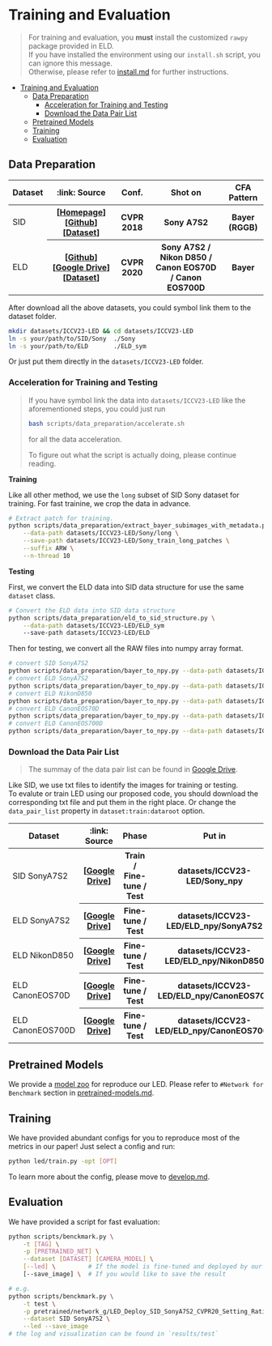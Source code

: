 # Training and Evaluation

> For training and evaluation, you **must** install the customized `rawpy` package provided in ELD. <br/>
> If you have installed the environment using our `install.sh` script, you can ignore this message. <br/>
> Otherwise, please refer to [install.md](install.md) for further instructions.

- [Training and Evaluation](#training-and-evaluation)
  - [Data Preparation](#data-preparation)
    - [Acceleration for Training and Testing](#acceleration-for-training-and-testing)
    - [Download the Data Pair List](#download-the-data-pair-list)
  - [Pretrained Models](#pretrained-models)
  - [Training](#training)
  - [Evaluation](#evaluation)

## Data Preparation

<table>
<thead>
  <tr>
    <th> Dataset </th>
    <th> :link: Source </th>
    <th> Conf. </th>
    <th> Shot on </th>
    <th> CFA Pattern </th>
  </tr>
</thead>
<tbody>
  <tr>
    <td> SID </td>
    <th> [<a href='https://cchen156.github.io/SID.html'>Homepage</a>][<a href='https://github.com/cchen156/Learning-to-See-in-the-Dark'>Github</a>][<a href='https://drive.google.com/file/d/1G6VruemZtpOyHjOC5N8Ww3ftVXOydSXx/view'>Dataset</a>] </th>
    <th> CVPR 2018 </th>
    <th> Sony A7S2 </th>
    <th> Bayer (RGGB) </th>
  </tr>
  <tr>
    <td> ELD </td>
    <th> [<a href='https://github.com/Vandermode/ELD'>Github</a>][<a href='https://drive.google.com/drive/folders/1QoEhB1P-hNzAc4cRb7RdzyEKktexPVgy'>Google Drive</a>][<a href='https://drive.google.com/file/d/13Ge6-FY9RMPrvGiPvw7O4KS3LNfUXqEX/view?usp=drive_link'>Dataset</a>] </th>
    <th> CVPR 2020 </th>
    <th> Sony A7S2 / Nikon D850 / Canon EOS70D / Canon EOS700D </th>
    <th> Bayer </th>
  </tr>
</tbody>
</table>

After download all the above datasets, you could symbol link them to the dataset folder.
```bash
mkdir datasets/ICCV23-LED && cd datasets/ICCV23-LED
ln -s your/path/to/SID/Sony  ./Sony
ln -s your/path/to/ELD       ./ELD_sym
```
Or just put them directly in the `datasets/ICCV23-LED` folder.

### Acceleration for Training and Testing

> If you have symbol link the data into `datasets/ICCV23-LED` like the aforementioned steps, you could just run
> ```bash
> bash scripts/data_preparation/accelerate.sh
> ```
> for all the data acceleration.
>
> To figure out what the script is actually doing, please continue reading.

**Training**

Like all other method, we use the `long` subset of SID Sony dataset for training. For fast trainine, we crop the data in advance.

```bash
# Extract patch for training.
python scripts/data_preparation/extract_bayer_subimages_with_metadata.py \
    --data-path datasets/ICCV23-LED/Sony/long \
    --save-path datasets/ICCV23-LED/Sony_train_long_patches \
    --suffix ARW \
    --n-thread 10
```

**Testing**

First, we convert the ELD data into SID data structure for use the same `dataset` class.

```bash
# Convert the ELD data into SID data structure
python scripts/data_preparation/eld_to_sid_structure.py \
    --data-path datasets/ICCV23-LED/ELD_sym
    --save-path datasets/ICCV23-LED/ELD
```

Then for testing, we convert all the RAW files into numpy array format.

```bash
# convert SID SonyA7S2
python scripts/data_preparation/bayer_to_npy.py --data-path datasets/ICCV23-LED/Sony --save-path datasets/ICCV23-LED/Sony_npy --suffix ARW --n-thread 8
# convert ELD SonyA7S2
python scripts/data_preparation/bayer_to_npy.py --data-path datasets/ICCV23-LED/ELD/SonyA7S2 --save-path datasets/ICCV23-LED/ELD_npy/SonyA7S2 --suffix ARW --n-thread 8
# convert ELD NikonD850
python scripts/data_preparation/bayer_to_npy.py --data-path datasets/ICCV23-LED/ELD/NikonD850 --save-path datasets/ICCV23-LED/ELD_npy/NikonD850 --suffix nef --n-thread 8
# convert ELD CanonEOS70D
python scripts/data_preparation/bayer_to_npy.py --data-path datasets/ICCV23-LED/ELD/CanonEOS70D --save-path datasets/ICCV23-LED/ELD_npy/CanonEOS70D --suffix CR2 --n-thread 8
# convert ELD CanonEOS700D
python scripts/data_preparation/bayer_to_npy.py --data-path datasets/ICCV23-LED/ELD/CanonEOS700D --save-path datasets/ICCV23-LED/ELD_npy/CanonEOS700D --suffix CR2 --n-thread 8
```

### Download the Data Pair List

> The summay of the data pair list can be found in [Google Drive](https://drive.google.com/drive/folders/1xZbJPfJoXmq4fWJWy3tXtULEn79Xoz5O?usp=drive_link).

Like SID, we use txt files to identify the images for training or testing.<br/>
To evalute or train LED using our proposed code, you should download the corresponding txt file and put them in the right place. Or change the `data_pair_list` property in `dataset:train:dataroot` option.

<table>
<thead>
  <tr>
    <th> Dataset </th>
    <th> :link: Source </th>
    <th> Phase </th>
    <th> Put in </th>
  </tr>
</thead>
<tbody>
  <tr>
    <td> SID SonyA7S2 </td>
    <th> [<a href="https://drive.google.com/drive/folders/1GLlrsfO0NqocI4vqn4YtQvpOreWYC_dT?usp=drive_link">Google Drive</a>] </th>
    <th> Train / Fine-tune / Test </th>
    <th> datasets/ICCV23-LED/Sony_npy </th>
  </tr>
  <tr>
    <td> ELD SonyA7S2 </td>
    <th> [<a href='https://drive.google.com/drive/folders/1ybdaACLApX3cLCmoQny45PAyMQ1nOVKO?usp=drive_link'>Google Drive</a>] </th>
    <th> Fine-tune / Test </th>
    <th> datasets/ICCV23-LED/ELD_npy/SonyA7S2 </th>
  </tr>
  <tr>
    <td> ELD NikonD850 </td>
    <th> [<a href='https://drive.google.com/drive/folders/19a4pUWiGA7xw7ssNaXMNHThL4Xv8sUfF?usp=drive_link'>Google Drive</a>] </th>
    <th> Fine-tune / Test </th>
    <th> datasets/ICCV23-LED/ELD_npy/NikonD850 </th>
  </tr>
  <tr>
    <td> ELD CanonEOS70D </td>
    <th> [<a href='https://drive.google.com/drive/folders/1KtBruEqekIgVHEi9X9c84Lvbsw5QZ123?usp=drive_link'>Google Drive</a>] </th>
    <th> Fine-tune / Test </th>
    <th> datasets/ICCV23-LED/ELD_npy/CanonEOS70D </th>
  </tr>
  <tr>
    <td> ELD CanonEOS700D </td>
    <th> [<a href='https://drive.google.com/drive/folders/1EopUTStJBAG1UgA4sTWGsFonkTex8jL6?usp=drive_link'>Google Drive</a>] </th>
    <th> Fine-tune / Test </th>
    <th> datasets/ICCV23-LED/ELD_npy/CanonEOS700D </th>
  </tr>
</tbody>
</table>


## Pretrained Models

We provide a [model zoo](/docs/pretrained-models.md) for reproduce our LED. Please refer to `#Network for Benchmark` section in [pretrained-models.md](/docs/pretrained-models.md).


## Training

We have provided abundant configs for you to reproduce most of the metrics in our paper!
Just select a config and run:
```bash
python led/train.py -opt [OPT]
```
To learn more about the config, please move to [develop.md](/docs/develop.md).

## Evaluation

We have provided a script for fast evaluation:
```bash
python scripts/benckmark.py \
    -t [TAG] \
    -p [PRETRAINED_NET] \
    --dataset [DATASET] [CAMERA_MODEL] \
    [--led] \         # If the model is fine-tuned and deployed by our LED method.
    [--save_image] \  # If you would like to save the result

# e.g.
python scripts/benckmark.py \
    -t test \
    -p pretrained/network_g/LED_Deploy_SID_SonyA7S2_CVPR20_Setting_Ratio100-300.pth \
    --dataset SID SonyA7S2 \
    --led --save_image
# the log and visualization can be found in `results/test`
```
